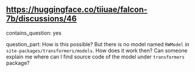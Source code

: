 ## https://huggingface.co/tiiuae/falcon-7b/discussions/46

contains_question: yes

question_part: How is this possible?
But there is no model named `RWModel` in `site-packages/transformers/models`. How does it work then? Can someone explain me where can I find source code of the model under `transformers` package?
